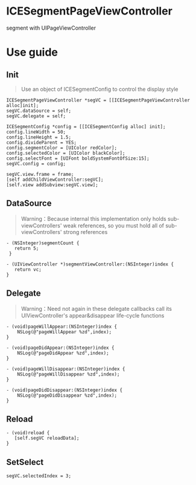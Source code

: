 # ICESegmentPageViewController
segment with UIPageViewController

# Use guide
## Init
> Use an object of ICESegmentConfig to control the display style
```
ICESegmentPageViewController *segVC = [[ICESegmentPageViewController alloc]init];
segVC.dataSource = self;
segVC.delegate = self;

ICESegmentConfig *config = [[ICESegmentConfig alloc] init];
config.lineWidth = 50;
config.lineHeight = 1.5;
config.divideParent = YES;
config.segmentColor = [UIColor redColor];
config.selectedColor = [UIColor blackColor];
config.selectFont = [UIFont boldSystemFontOfSize:15];
segVC.config = config;

segVC.view.frame = frame;
[self addChildViewController:segVC];
[self.view addSubview:segVC.view];

```

## DataSource
>  Warning：Because internal this implementation only holds sub-viewControllers' weak references, so you must hold all of sub-viewControllers' strong references 

```
- (NSInteger)segmentCount {
   return 5;
 }

- (UIViewController *)segmentViewController:(NSInteger)index {
   return vc;
}
```

## Delegate
>Warning：Need not again in these delegate callbacks call its UIViewController's appear&disappear life-cycle functions

```
- (void)pageWillAppear:(NSInteger)index {
    NSLog(@"pageWillAppear %zd",index);
}

- (void)pageDidAppear:(NSInteger)index {
    NSLog(@"pageDidAppear %zd",index);
}

- (void)pageWillDisappear:(NSInteger)index {
    NSLog(@"pageWillDisappear %zd",index);
}

- (void)pageDidDisappear:(NSInteger)index {
    NSLog(@"pageDidDisappear %zd",index);
}
```

## Reload 

```
- (void)reload {
   [self.segVC reloadData];
}
 ```

##  SetSelect

```
segVC.selectedIndex = 3;
```
